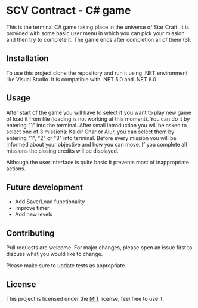 # SCV Contract - C# game

This is the terminal C# game taking place in the universe of Star Craft. It is provided with some basic user menu in which you can pick your mission and then try to complete it. The game ends after completion all of them (3).

## Installation

To use this project clone the repository and run it using .NET environment like Visual Studio. It is compatible with .NET 5.0 and .NET 6.0

## Usage

After start of the game you will have to select if you want to play new game of load it from file (loading is not working at this moment). You can do it by entering "1" into the terminal. After small introduction you will be asked to select one of 3 missions: Kaldir Char or Aiur, you can select them by entering "1", "2" or "3" into terminal. Before every mission you will be informed about your objective and how you can move. If you complete all missions the closing credits will be displayed.

Although the user interface is quite basic it prevents most of inappropriate actions.

## Future development

- Add Save/Load functionality
- Improve timer
- Add new levels

## Contributing

Pull requests are welcome. For major changes, please open an issue first
to discuss what you would like to change.

Please make sure to update tests as appropriate.

## License

This project is licensed under the [MIT](https://choosealicense.com/licenses/mit/) license, feel free to use it.